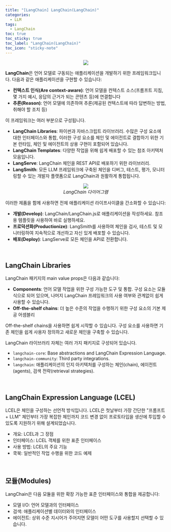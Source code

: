 ```yaml
---
title: "[LangChain] LangChain(LangChain)"
categories:
  - LLM
tags:
  - LangChain
toc: true
toc_sticky: true
toc_label: "LangChain(LangChain)"
toc_icon: "sticky-note"
---
```


<p align="center">
  <img src="https://github.com/leechanwoo-kor/leechanwoo-kor.github.io/assets/55765292/70b80184-b2ca-405e-ac4b-92a088b5970b">
</p>

**LangChain**은 언어 모델로 구동되는 애플리케이션을 개발하기 위한 프레임워크입니다. 다음과 같은 애플리케이션을 구현할 수 있습니다:
- **컨텍스트 인식(Are context-aware)**: 언어 모델을 컨텍스트 소스(프롬프트 지침, 몇 가지 예시, 응답의 근거가 되는 콘텐츠 등)에 연결합니다
- **추론(Reason)**: 언어 모델에 의존하여 추론(제공된 컨텍스트에 따라 답변하는 방법, 취해야 할 조치 등)

이 프레임워크는 여러 부분으로 구성됩니다.
- **LangChain Libraries**: 파이썬과 자바스크립트 라이브러리. 수많은 구성 요소에 대한 인터페이스와 통합, 이러한 구성 요소를 체인 및 에이전트로 결합하기 위한 기본 런타임, 체인 및 에이전트의 상용 구현이 포함되어 있습니다.
- **LangChain Templates**: 다양한 작업을 위해 쉽게 배포할 수 있는 참조 아키텍처 모음입니다.
- **LangServe**: LangChain 체인을 REST API로 배포하기 위한 라이브러리.
- **LangSmith**: 모든 LLM 프레임워크에 구축된 체인을 디버그, 테스트, 평가, 모니터링할 수 있는 개발자 플랫폼으로 LangChain과 원활하게 통합됩니다.

<p align="center">
  <img src="https://github.com/leechanwoo-kor/leechanwoo-kor.github.io/assets/55765292/440b7403-4b16-452b-8cc9-d8db1f3ed13b"><br>
  <em>LangChain 다이어그램</em>
</p>

이러한 제품을 함께 사용하면 전체 애플리케이션 라이프사이클을 간소화할 수 있습니다:

- **개발(Develop)**: LangChain/LangChain.js로 애플리케이션을 작성하세요. 참조용 템플릿을 사용하여 바로 실행하세요.
- **프로덕션화(Productionize)**: LangSmith를 사용하여 체인을 검사, 테스트 및 모니터링하여 지속적으로 개선하고 자신 있게 배포할 수 있습니다.
- **배포(Deploy)**: LangServe로 모든 체인을 API로 전환합니다.

<br>

## LangChain Libraries

LangChain 패키지의 main value props은 다음과 같습니다:
- **Components**: 언어 모델 작업을 위한 구성 가능한 도구 및 통합. 구성 요소는 모듈식으로 되어 있으며, 나머지 LangChain 프레임워크의 사용 여부와 관계없이 쉽게 사용할 수 있습니다.
- **Off-the-shelf chains**: 더 높은 수준의 작업을 수행하기 위한 구성 요소의 기본 제공 어셈블리

Off-the-shelf chains을 사용하면 쉽게 시작할 수 있습니다. 구성 요소를 사용하면 기존 체인을 쉽게 사용자 정의하고 새로운 체인을 구축할 수 있습니다.

LangChain 라이브러리 자체는 여러 가지 패키지로 구성되어 있습니다.
- `langchain-core`: Base abstractions and LangChain Expression Language.
- `langchain-community`: Third party integrations.
- `langchain`: 애플리케이션의 인지 아키텍처를 구성하는 체인(chain), 에이전트(agents), 검색 전략(retrieval strategies).

<br>

## LangChain Expression Language (LCEL)

LCEL은 체인을 구성하는 선언적 방식입니다. LCEL은 첫날부터 가장 간단한 "프롬프트 + LLM" 체인부터 가장 복잡한 체인까지 코드 변경 없이 프로토타입을 생산에 투입할 수 있도록 지원하기 위해 설계되었습니다.

- 개요: LCEL과 그 장점
- 인터페이스: LCEL 객체를 위한 표준 인터페이스
- 사용 방법: LCEL의 주요 기능
- 쿡북: 일반적인 작업 수행을 위한 코드 예제

<br>

## 모듈(Modules)

LangChain은 다음 모듈을 위한 확장 가능한 표준 인터페이스와 통합을 제공합니다:
- 모델 I/O: 언어 모델과의 인터페이스
- 검색: 애플리케이션별 데이터와의 인터페이스
- 에이전트: 상위 수준 지시어가 주어지면 모델이 어떤 도구를 사용할지 선택할 수 있습니다.
